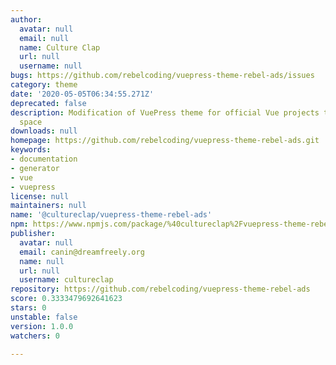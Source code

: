 ```yaml
---
author:
  avatar: null
  email: null
  name: Culture Clap
  url: null
  username: null
bugs: https://github.com/rebelcoding/vuepress-theme-rebel-ads/issues
category: theme
date: '2020-05-05T06:34:55.271Z'
deprecated: false
description: Modification of VuePress theme for official Vue projects to include ad
  space
downloads: null
homepage: https://github.com/rebelcoding/vuepress-theme-rebel-ads.git
keywords:
- documentation
- generator
- vue
- vuepress
license: null
maintainers: null
name: '@cultureclap/vuepress-theme-rebel-ads'
npm: https://www.npmjs.com/package/%40cultureclap%2Fvuepress-theme-rebel-ads
publisher:
  avatar: null
  email: canin@dreamfreely.org
  name: null
  url: null
  username: cultureclap
repository: https://github.com/rebelcoding/vuepress-theme-rebel-ads
score: 0.3333479692641623
stars: 0
unstable: false
version: 1.0.0
watchers: 0

---
```


